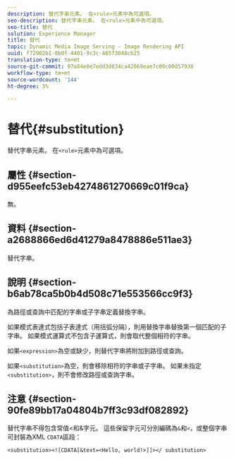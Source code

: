 ```yaml
---
description: 替代字串元素。 在<rule>元素中為可選項。
seo-description: 替代字串元素。 在<rule>元素中為可選項。
seo-title: 替代
solution: Experience Manager
title: 替代
topic: Dynamic Media Image Serving - Image Rendering API
uuid: f72902b1-0b0f-4401-9c3c-46573048cb25
translation-type: tm+mt
source-git-commit: 97a84e8e7edd3d834ca42069eae7c09c00d57938
workflow-type: tm+mt
source-wordcount: '144'
ht-degree: 3%

---
```



# 替代{#substitution}

替代字串元素。 在`<rule>`元素中為可選項。

## 屬性 {#section-d955eefc53eb4274861270669c01f9ca}

無。

## 資料 {#section-a2688866ed6d41279a8478886e511ae3}

替代字串。

## 說明 {#section-b6ab78ca5b0b4d508c71e553566cc9f3}

為路徑或查詢中匹配的字串或子字串定義替換字串。

如果模式表達式包括子表達式（用括弧分隔），則用替換字串替換第一個匹配的子字串。 如果模式運算式不包含子運算式，則會取代整個相符的字串。

如果`<expression>`為空或缺少，則替代字串將附加到路徑或查詢。

如果`<substitution>`為空，則會移除相符的字串或子字串。 如果未指定`<substitution>`，則不會修改路徑或查詢字串。

## 注意 {#section-90fe89bb17a04804b7ff3c93df082892}

替代字串不得包含常值&lt;和&amp;字元。 這些保留字元可分別編碼為`&`和`<`，或整個字串可封裝為XML `CDATA`區段：

`<substitution><![CDATA[&text=<Hello, world!>]]></ substitution>`
